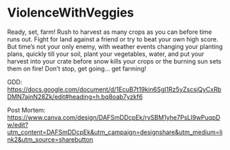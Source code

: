# ViolenceWithVeggies
Ready, set, farm! Rush to harvest as many crops as you can before time runs out. Fight for land against a friend or try to beat your own high score. But time’s not your only enemy, with weather events changing your planting plans, quickly till your soil, plant your vegetables, water, and put your harvest into your crate before snow kills your crops or the burning sun sets them on fire! Don’t stop, get going… get farming!

GDD:
https://docs.google.com/document/d/1EcuB7t19kin6SgI1Rz5yZscsiQyCxRbDMN7ajnN28Zk/edit#heading=h.bq8oab7yzkf6

Post Mortem:
https://www.canva.com/design/DAFSmDDcpEk/rySBM1yhe7PsLI9wPuqpDw/edit?utm_content=DAFSmDDcpEk&utm_campaign=designshare&utm_medium=link2&utm_source=sharebutton
